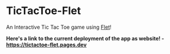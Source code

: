 # TicTacToe-Flet
 An Interactive Tic Tac Toe game using [Flet](https://flet.dev)!

**Here's a link to the current deployment of the app as website! - https://tictactoe-flet.pages.dev**
